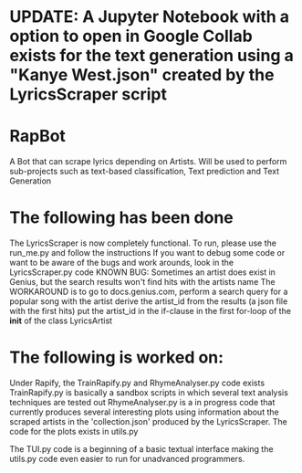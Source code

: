 # UPDATE: A Jupyter Notebook with a option to open in Google Collab exists for the text generation using a "Kanye West.json" created by the LyricsScraper script

# RapBot
A Bot that can scrape lyrics depending on Artists. Will be used to perform sub-projects such as text-based classification,
Text prediction and Text Generation

# The following has been done
The LyricsScraper is now completely functional. 
To run, please use the run_me.py and follow the instructions
If you want to debug some code or want to be aware of the bugs and work arounds, look in the LyricsScraper.py code
KNOWN BUG: Sometimes an artist does exist in Genius, but the search results won't find hits with the artists name
            The WORKAROUND is to go to docs.genius.com, perform a search query for a popular song with the artist
            derive the artist_id from the results (a json file with the first hits)
            put the artist_id in the if-clause in the first for-loop of the __init__ of the class LyricsArtist
           
# The following is worked on:
Under Rapify, the TrainRapify.py and RhymeAnalyser.py code exists
TrainRapify.py is basically a sandbox scripts in which several text analysis techniques are tested out
RhymeAnalyser.py is a in progress code that currently produces several interesting plots using information
about the scraped artists in the 'collection.json' produced by the LyricsScraper. 
The code for the plots exists in utils.py

The TUI.py code is a beginning of a basic textual interface making the utils.py code even easier to run for
unadvanced programmers.
